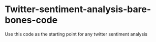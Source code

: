 # Twitter-sentiment-analysis-bare-bones-code
Use this code as the starting point for any twitter sentiment analysis
